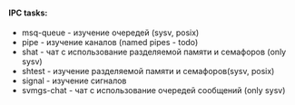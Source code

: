 #### IPC tasks:

+ msq-queue - изучение очередей (sysv, posix)
+ pipe - изучение каналов (named pipes - todo)
+ shat - чат c использование разделяемой памяти и семафоров (only sysv)
+ shtest - изучение разделяемой памяти и семафоров(sysv, posix)
+ signal - изучение сигналов
+ svmgs-chat - чат с использование очередей сообщений (only sysv)

